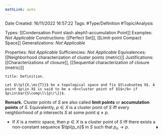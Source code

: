 ```yaml
---
mathLink: auto
---
```


<div class="topSpace"></div>

Date Created: 16/11/2022 16:57:22
Tags: #Type/Definition #Topic/Analysis

Types: [[Condensation Point slash aleph1-accumulation Point]]
Examples: <i>Not Applicable</i>
Constructions: [[Perfect Set]], [[Limit-point Compact Space]]
Generalizations: <i>Not Applicable</i>

Properties: <i>Not Applicable</i>
Sufficiencies: <i>Not Applicable</i>
Equivalences: [[Neighborhood characterization of cluster points (metric)]]
Justifications: [[Characterizations of closure]], [[Sequential characterization of closure (metric)]]

``` ad-Definition
title: Definition.

Let $\tpl{X,\mc{T}}$ be a topological space and fix $S\subseteq X$. A point $p\in X$ is said to be a <b>cluster point of $S$</b> if $p\in\bar{S\comp\l\{p\r\}}$.

```

<b>Remark.</b> Cluster points of $S$ are also called <b>limit points</b> or <b>accumulation points</b> of $S$. Equivalently, $p\in X$ is a cluster point of $S$ iff every neighborhood of $p$ intersects $S$ at some point $q\neq p$.
* If $X$ is a metric space, then $p\in X$ is a cluster point of $S$ iff there exists a non-constant sequence $\tpl{p_n}$ in $S$ such that $p_n\to p$.<span style="float:right;">$\blacklozenge$</span>

